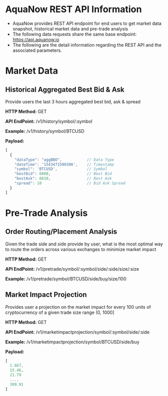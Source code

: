 # AquaNow REST API Information
* AquaNow provides REST API endpoint for end users to get market data snapshot, historical market data and pre-trade analysis
* The following data requests share the same base endpoint: https://api.aquanow.io
* The following are the detail information regarding the REST API and the associated parameters.

# Market Data
## Historical Aggregated Best Bid & Ask
Provide users the last 3 hours aggregated best bid, ask & spread

**HTTP Method:** GET

**API EndPoint:** /v1/history/symbol/:symbol

**Example:** /v1/history/symbol/BTCUSD

**Payload:**
```javascript
[
  {
    "dataType": "aggBBO",           // Data Type
    "dateTime": '1543471590306',    // Timestamp
    "symbol": 'BTCUSD',             // Symbol
    "bestBid": 6000,                // Best Bid
    "bestAsk": 6010,                // Best Ask
    "spread": 10                    // Bid Ask Spread
  }
]
```

# Pre-Trade Analysis
## Order Routing/Placement Analysis
Given the trade side and side provide by user, what is the most optimal way to route the orders across various exchanges to minimize market impact

**HTTP Method:** GET

**API EndPoint:** /v1/pretrade/symbol/:symbol/side/:side/size/:size

**Example:** /v1/pretrade/symbol/BTCUSD/side/buy/size/100

## Market Impact Projection
Provides user a projection on the market impact for every 100 units of cryptocurrency of a given trade size range (0, 1000]

**HTTP Method:** GET

**API EndPoint:** /v1/marketimpactprojection/symbol/:symbol/side/:side

**Example:** /v1/marketimpactprojection/symbol/BTCUSD/side/buy

**Payload:**
```javascript
[
  1.667,
  15.46,
  21.79
  ....
  309.91
]
```
